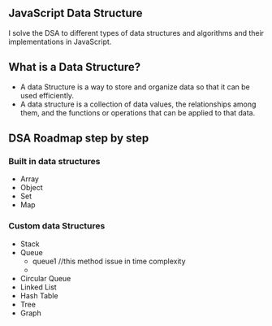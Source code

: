 ## JavaScript Data Structure
I solve the DSA to different types of data structures and algorithms and their implementations in JavaScript.

## What is a Data Structure?
- A data Structure is a way to store and organize data so that it can be used efficiently.
- A data structure is a collection of data values, the relationships among them, and the functions or operations that can be applied to that data.

## DSA Roadmap step by step
### Built in data structures 
- Array
- Object
- Set
- Map
### Custom data Structures 
- Stack
- Queue
    - queue1 //this method issue in time complexity
    - 
- Circular Queue
- Linked List
- Hash Table
- Tree
- Graph
